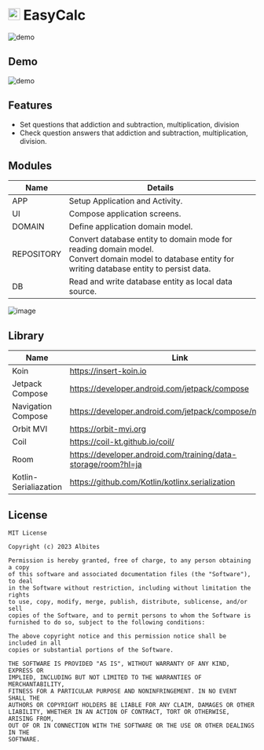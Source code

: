 # <img src=https://github.com/albites/anzan/assets/23740796/a62b2ec7-b766-49b8-b61e-74c757ed839a width=24 height=24> EasyCalc

![demo](https://github.com/kaleidot725/EasyCalc/assets/23740796/bc02756f-5d0e-45a1-ba8a-a0af127037c5)

## Demo

![demo](https://github.com/kaleidot725/EasyCalc/assets/23740796/e573d6b0-5354-479c-8fed-b3f6aeab54c9)

## Features

- Set questions that addiction and subtraction, multiplication, division
- Check question answers that addiction and subtraction, multiplication, division.

## Modules

| Name | Details |
| ----- | ------ |
| APP | Setup Application and Activity. |
| UI | Compose application screens. |
| DOMAIN | Define application domain model. |
| REPOSITORY | Convert database entity to domain mode for reading domain model.<br>Convert domain model to database entity for writing database entity to persist data. |
| DB | Read and write database entity as local data source. |

![image](https://github.com/kaleidot725/EasyCalc/assets/23740796/1994b4ea-6b8c-4cdd-b445-91a502cdec72)

## Library

| Name                  | Link                                                         |
| --------------------- | ------------------------------------------------------------ |
| Koin                  | https://insert-koin.io                                       |
| Jetpack Compose       | https://developer.android.com/jetpack/compose                |
| Navigation Compose    | https://developer.android.com/jetpack/compose/navigation     |
| Orbit MVI             | https://orbit-mvi.org                                        |
| Coil                  | https://coil-kt.github.io/coil/                              |
| Room                  | https://developer.android.com/training/data-storage/room?hl=ja |
| Kotlin-Serialiazation | https://github.com/Kotlin/kotlinx.serialization              |

## License

```
MIT License

Copyright (c) 2023 Albites

Permission is hereby granted, free of charge, to any person obtaining a copy
of this software and associated documentation files (the "Software"), to deal
in the Software without restriction, including without limitation the rights
to use, copy, modify, merge, publish, distribute, sublicense, and/or sell
copies of the Software, and to permit persons to whom the Software is
furnished to do so, subject to the following conditions:

The above copyright notice and this permission notice shall be included in all
copies or substantial portions of the Software.

THE SOFTWARE IS PROVIDED "AS IS", WITHOUT WARRANTY OF ANY KIND, EXPRESS OR
IMPLIED, INCLUDING BUT NOT LIMITED TO THE WARRANTIES OF MERCHANTABILITY,
FITNESS FOR A PARTICULAR PURPOSE AND NONINFRINGEMENT. IN NO EVENT SHALL THE
AUTHORS OR COPYRIGHT HOLDERS BE LIABLE FOR ANY CLAIM, DAMAGES OR OTHER
LIABILITY, WHETHER IN AN ACTION OF CONTRACT, TORT OR OTHERWISE, ARISING FROM,
OUT OF OR IN CONNECTION WITH THE SOFTWARE OR THE USE OR OTHER DEALINGS IN THE
SOFTWARE.
```
